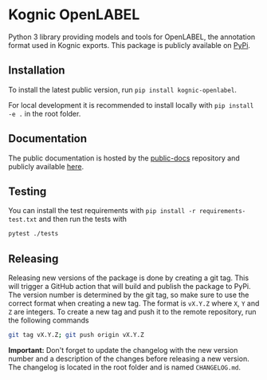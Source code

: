 # Kognic OpenLABEL

Python 3 library providing models and tools for OpenLABEL, the annotation format used in Kognic exports. 
This package is publicly available on [PyPi](https://pypi.org/project/kognic-openlabel/).

## Installation

To install the latest public version, run `pip install kognic-openlabel`.

For local development it is recommended to install locally with `pip install -e .` in the root folder.

## Documentation

The public documentation is hosted by the [public-docs](https://github.com/annotell/public-docs) repository and publicly 
available [here](https://docs.kognic.com/).

## Testing

You can install the test requirements with `pip install -r requirements-test.txt` and then run the tests with

```bash
pytest ./tests
```

## Releasing

Releasing new versions of the package is done by creating a git tag. This will trigger a GitHub action that will build
and publish the package to PyPi. The version number is determined by the git tag, so make sure to use the correct format
when creating a new tag. The format is `vX.Y.Z` where `X`, `Y` and `Z` are integers. To create a new tag and push it to
the remote repository, run the following commands

```bash
git tag vX.Y.Z; git push origin vX.Y.Z
```

**Important:** Don't forget to update the changelog with the new version number and a description of the changes before
releasing a new version. The changelog is located in the root folder and is named `CHANGELOG.md`.
